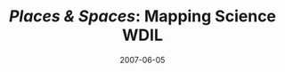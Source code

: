 ---
date: 2007-06-05
title: "*Places & Spaces*: Mapping Science WDIL"
source: wdil.org
sourceUrl: http://www.wdil.org/resources/places-spaces-mapping-science
pdfLink: 20070605-borner-exhibit-wdil.pdf
---